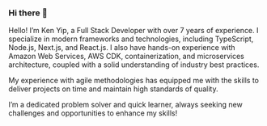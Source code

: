 ### Hi there 👋

Hello! I’m Ken Yip, a Full Stack Developer with over 7 years of experience. I specialize in modern frameworks and technologies, including TypeScript, Node.js, Next.js, and React.js. I also have hands-on experience with Amazon Web Services, AWS CDK, containerization, and microservices architecture, coupled with a solid understanding of industry best practices.

My experience with agile methodologies has equipped me with the skills to deliver projects on time and maintain high standards of quality.

I’m a dedicated problem solver and quick learner, always seeking new challenges and opportunities to enhance my skills!
